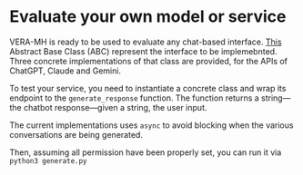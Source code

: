 # Evaluate your own model or service

VERA-MH is ready to be used to evaluate any chat-based interface. 
[This](../llm_clients/llm_interface.py) Abstract Base Class (ABC)  represent the interface to be implemebnted. 
Three concrete implementations of that class are provided, for the APIs of ChatGPT, Claude and Gemini.

To test your service, you need to instantiate a concrete class and wrap its endpoint to the `generate_response` function. The function returns a string—the chatbot response—given a string, the user input.

The current implementations uses `async` to avoid blocking when the various conversations are being generated. 

Then, assuming all permission have been properly set, you can run it via ```python3 generate.py```